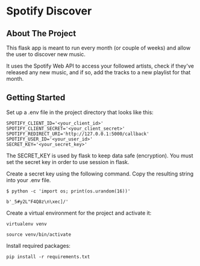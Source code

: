 # Spotify Discover

## About The Project
This flask app is meant to run every month (or couple of weeks) and allow the user to discover new music.

It uses the Spotify Web API to access your followed artists, check if they've released any new music, and if so, add the tracks to a new playlist for that month.

## Getting Started
Set up a .env file in the project directory that looks like this:
```
SPOTIFY_CLIENT_ID='<your_client_id>'
SPOTIFY_CLIENT_SECRET='<your_client_secret>'
SPOTIFY_REDIRECT_URI='http://127.0.0.1:5000/callback'
SPOTIFY_USER_ID='<your_user_id>'
SECRET_KEY='<your_secret_key>'
```
The SECRET_KEY is used by flask to keep data safe (encryption). You must set the secret key in order to use session in flask.

Create a secret key using the following command. Copy the resulting string into your .env file.
```
$ python -c 'import os; print(os.urandom(16))'

b'_5#y2L"F4Q8z\n\xec]/'
```

Create a virtual environment for the project and activate it:
```
virtualenv venv
```
```
source venv/bin/activate
```

Install required packages:
```
pip install -r requirements.txt
```
